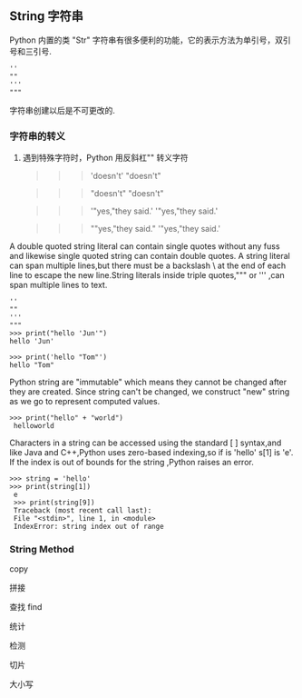 ## String 字符串 
Python 内置的类 "Str" 字符串有很多便利的功能，它的表示方法为单引号，双引号和三引号.

    ''
    ""
    '''
    """
    
字符串创建以后是不可更改的. 

### 字符串的转义

1. 遇到特殊字符时，Python 用反斜杠"\" 转义字符 


    >>> 'doesn\'t'
    "doesn't"
    
    >>> "doesn't"
    "doesn't"
    
    >>> '"yes,"they said.'
    '"yes,"they said.'
    
    >>> "\"yes,\"they said."
    '"yes,"they said.'




A double quoted string literal can contain single quotes without any fuss and likewise single
 quoted string can contain double quotes. A string literal can span multiple lines,but there
 must be a backslash \ at the end of each line to escape the new line.String literals inside 
 triple quotes,""" or ''' ,can span multiple lines to text.
 
 
    ''
    ""
    '''
    """
    >>> print("hello 'Jun'")
    hello 'Jun'
    
    >>> print('hello "Tom"')
    hello "Tom"
    
Python string are "immutable" which means they cannot be changed after they are created.
Since string can't be changed, we construct "new" string as we go to represent computed
values. 

    >>> print("hello" + "world")
     helloworld

Characters in a string can be accessed using the standard [ ] syntax,and  like 
Java and C++,Python uses zero-based indexing,so if is 'hello' s[1] is 'e'.
If the index is out of bounds for the string ,Python raises an error. 

    >>> string = 'hello'
    >>> print(string[1])
     e
     >>> print(string[9])
     Traceback (most recent call last):
     File "<stdin>", line 1, in <module>
     IndexError: string index out of range


### String Method 

copy

拼接

查找 find

统计

检测

切片

大小写